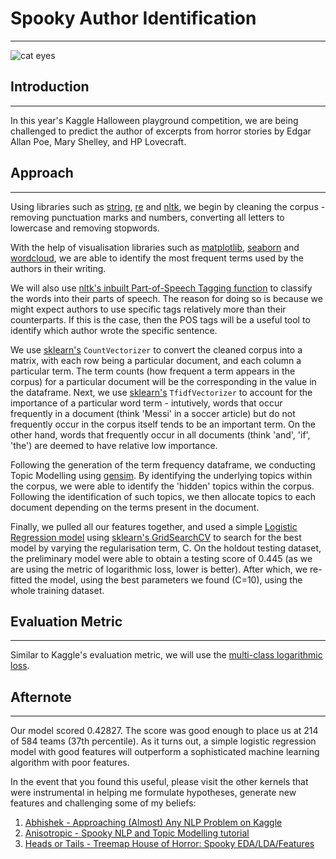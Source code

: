 # Spooky Author Identification
_____

![cat eyes](http://www.sciencealert.com/images/articles/processed/catseyes_1024.jpg)

## Introduction
___
In this year's Kaggle Halloween playground competition, we are being challenged to predict the author of excerpts from horror stories by Edgar Allan Poe, Mary Shelley, and HP Lovecraft.

## Approach
___
Using libraries such as [string](https://docs.python.org/2/library/string.html), [re](https://docs.python.org/2/library/re.html) and [nltk](http://www.nltk.org), we begin by cleaning the corpus - removing punctuation marks and numbers, converting all letters to lowercase and removing stopwords. 

With the help of visualisation libraries such as [matplotlib](https://matplotlib.org), [seaborn](http://seaborn.pydata.org) and [wordcloud](https://github.com/amueller/word_cloud), we are able to identify the most frequent terms used by the authors in their writing.

We will also use [nltk's inbuilt Part-of-Speech Tagging function](http://www.nltk.org/book/ch05.html) to classify the words into their parts of speech. The reason for doing so is because we might expect authors to use specific tags relatively more than their counterparts. If this is the case, then the POS tags will be a useful tool to identify which author wrote the specific sentence.

We use [sklearn's](http://scikit-learn.org/stable/modules/generated/sklearn.feature_extraction.text.CountVectorizer.html) `CountVectorizer`  to convert the cleaned corpus into a matrix, with each row being a particular document, and each column a particular term. The term counts (how frequent a term appears in the corpus) for a particular document will be the corresponding in the value in the dataframe. Next, we use [sklearn's](http://scikit-learn.org/dev/modules/generated/sklearn.feature_extraction.text.TfidfVectorizer.html) `TfidfVectorizer` to account for the importance of a particular word term - intutively, words that occur frequently in a document (think 'Messi' in a soccer article) but do not frequently occur in the corpus itself tends to be an important term. On the other hand, words that frequently occur in all documents (think 'and', 'if', 'the') are deemed to have relative low importance.

Following the generation of the term frequency dataframe, we conducting Topic Modelling using [gensim](https://radimrehurek.com/gensim/index.html). By identifying the underlying topics within the corpus, we were able to identify the 'hidden' topics within the corpus. Following the identification of such topics, we then allocate topics to each document depending on the terms present in the document.

Finally, we pulled all our features together, and used a simple [Logistic Regression model](https://en.wikipedia.org/wiki/Logistic_regression) using [sklearn's GridSearchCV](http://scikit-learn.org/stable/modules/generated/sklearn.model_selection.GridSearchCV.html) to search for the best model by varying the regularisation term, C. On the holdout testing dataset, the preliminary model were able to obtain a testing score of 0.445 (as we are using the metric of logarithmic loss, lower is better). After which, we re-fitted the model, using the best parameters we found (C=10), using the whole training dataset.

## Evaluation Metric
___
Similar to Kaggle's evaluation metric, we will use the [multi-class logarithmic loss](https://www.kaggle.com/c/spooky-author-identification#evaluation).


## Afternote
___
Our model scored 0.42827. The score was good enough to place us at 214 of 584 teams (37th percentile). As it turns out, a simple logistic regression model with good features will outperform a sophisticated machine learning algorithm with poor features. 

In the event that you found this useful, please visit the other kernels that were instrumental in helping me formulate hypotheses, generate new features and challenging some of my beliefs:

1. [Abhishek - Approaching (Almost) Any NLP Problem on Kaggle](https://www.kaggle.com/abhishek/approaching-almost-any-nlp-problem-on-kaggle)
2. [Anisotropic - Spooky NLP and Topic Modelling tutorial](https://www.kaggle.com/arthurtok/spooky-nlp-and-topic-modelling-tutorial)
3. [Heads or Tails - Treemap House of Horror: Spooky EDA/LDA/Features](https://www.kaggle.com/headsortails/treemap-house-of-horror-spooky-eda-lda-features)
